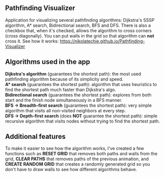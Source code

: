 ## Pathfinding Visualizer
Application for visualizing several pathfinding algorithms: Dijkstra's SSSP algorithm, A* search, Bidirectional search, BFS and DFS. There is also a checkbox that, when it's checked, allows the algorithm to cross corners (cross diagonally). You can put walls in the grid so that algorithm can <b>not</b> cross it.
See how it works: https://nikolatechie.github.io/Pathfinding-Visualizer

## Algorithms used in the app
<b>Dijkstra's algorithm</b> (guarantees the shortest path): the most used pathfinding algorithm because of its simplicity and speed.
<br><b>A* search</b> (guarantees the shortest path): algorithm that uses heuristics to find the shortest path much faster than Dijkstra's algo.
<br><b>Bidirectional search</b> (guarantees the shortest path): explores from both start and the finish node simultaneously in a BFS manner.
<br><b>BFS -> Breadth-first search</b> (guarantees the shortest path): very simple algorithm that visits all non-visited neighbors at every step.
<br><b>DFS -> Depth-first search</b> (does <b>NOT</b> guarantee the shortest path): simple recursive algorithm that visits nodes without trying to find the shortest path.

## Additional features
To make it easier to see how the algorithm works, I've created a few functions such as <b>RESET GRID</b> that removes both paths and walls from the grid, <b>CLEAR PATHS</b> that removes paths of the previous animation, and <b>CREATE RANDOM GRID</b> that creates a randomly generated grid so you don't have to draw walls to see how different algorithms behave.
